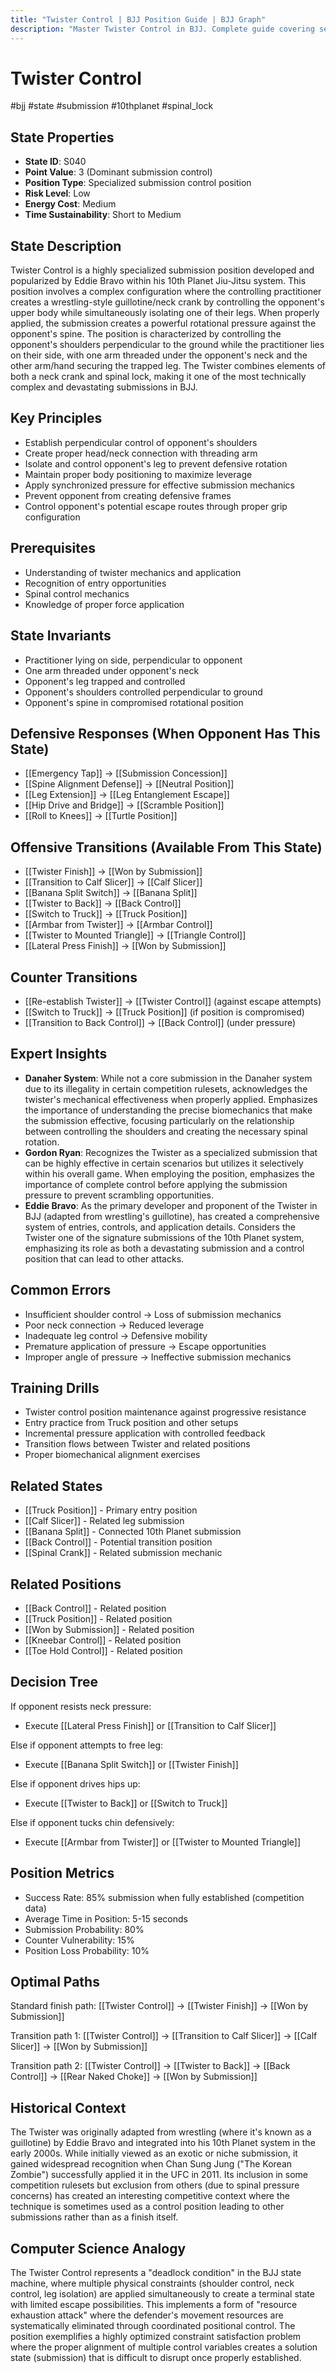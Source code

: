 ```yaml
---
title: "Twister Control | BJJ Position Guide | BJJ Graph"
description: "Master Twister Control in BJJ. Complete guide covering setup, control, escapes, and transitions. Success rate: 85%."
---
```




<!-- Schema Markup for SEO -->
<script type="application/ld+json">
{
  "@context": "https://schema.org",
  "@type": "HowTo",
  "name": "How to Use Twister Control in BJJ",
  "description": "Complete guide to executing techniques and transitions from Twister Control.",
  "step": [
    {
      "@type": "HowToStep",
      "name": "Execute Twister Finish",
      "text": "From this position, execute Twister Finish to transition to Won by Submission.",
      "position": 1
    },
    {
      "@type": "HowToStep",
      "name": "Execute Transition to Calf Slicer",
      "text": "From this position, execute Transition to Calf Slicer to transition to Calf Slicer.",
      "position": 2
    },
    {
      "@type": "HowToStep",
      "name": "Execute Banana Split Switch",
      "text": "From this position, execute Banana Split Switch to transition to Banana Split.",
      "position": 3
    },
    {
      "@type": "HowToStep",
      "name": "Execute Twister to Back",
      "text": "From this position, execute Twister to Back to transition to Back Control.",
      "position": 4
    },
    {
      "@type": "HowToStep",
      "name": "Execute Switch to Truck",
      "text": "From this position, execute Switch to Truck to transition to Truck Position.",
      "position": 5
    },
    {
      "@type": "HowToStep",
      "name": "Execute Armbar from Twister",
      "text": "From this position, execute Armbar from Twister to transition to Armbar Control.",
      "position": 6
    }
  ],
  "tool": [
    "BJJ Gi or No-Gi attire",
    "Training partner",
    "Mat space"
  ],
  "totalTime": "PT5M"
}
</script>
<script type="application/ld+json">
{
  "@context": "https://schema.org",
  "@type": "BreadcrumbList",
  "itemListElement": [
    {
      "@type": "ListItem",
      "position": 1,
      "name": "Home",
      "item": "https://bjjgraph.com/"
    },
    {
      "@type": "ListItem",
      "position": 2,
      "name": "Positions",
      "item": "https://bjjgraph.com/positions/"
    },
    {
      "@type": "ListItem",
      "position": 3,
      "name": "Twister Control",
      "item": "https://bjjgraph.com/positions/twister-control"
    }
  ]
}
</script>



<script type="application/ld+json">
{
  "@context": "https://schema.org",
  "@type": "WebPage",
  "name": "Twister Control",
  "description": "Master Twister Control in BJJ. Complete guide covering setup, control, escapes, and transitions. Success rate: 85%.",
  "url": "https://bjjgraph.com/positions/twister-control",
  "isPartOf": {
    "@type": "WebSite",
    "name": "BJJ Graph",
    "url": "https://bjjgraph.com"
  }
}
</script>

# Twister Control
#bjj #state #submission #10thplanet #spinal_lock

## State Properties
- **State ID**: S040
- **Point Value**: 3 (Dominant submission control)
- **Position Type**: Specialized submission control position
- **Risk Level**: Low
- **Energy Cost**: Medium
- **Time Sustainability**: Short to Medium

## State Description
Twister Control is a highly specialized submission position developed and popularized by Eddie Bravo within his 10th Planet Jiu-Jitsu system. This position involves a complex configuration where the controlling practitioner creates a wrestling-style guillotine/neck crank by controlling the opponent's upper body while simultaneously isolating one of their legs. When properly applied, the submission creates a powerful rotational pressure against the opponent's spine. The position is characterized by controlling the opponent's shoulders perpendicular to the ground while the practitioner lies on their side, with one arm threaded under the opponent's neck and the other arm/hand securing the trapped leg. The Twister combines elements of both a neck crank and spinal lock, making it one of the most technically complex and devastating submissions in BJJ.

## Key Principles
- Establish perpendicular control of opponent's shoulders
- Create proper head/neck connection with threading arm
- Isolate and control opponent's leg to prevent defensive rotation
- Maintain proper body positioning to maximize leverage
- Apply synchronized pressure for effective submission mechanics
- Prevent opponent from creating defensive frames
- Control opponent's potential escape routes through proper grip configuration

## Prerequisites
- Understanding of twister mechanics and application
- Recognition of entry opportunities
- Spinal control mechanics
- Knowledge of proper force application

## State Invariants
- Practitioner lying on side, perpendicular to opponent
- One arm threaded under opponent's neck
- Opponent's leg trapped and controlled
- Opponent's shoulders controlled perpendicular to ground
- Opponent's spine in compromised rotational position

## Defensive Responses (When Opponent Has This State)
- [[Emergency Tap]] → [[Submission Concession]]
- [[Spine Alignment Defense]] → [[Neutral Position]]
- [[Leg Extension]] → [[Leg Entanglement Escape]]
- [[Hip Drive and Bridge]] → [[Scramble Position]]
- [[Roll to Knees]] → [[Turtle Position]]

## Offensive Transitions (Available From This State)
- [[Twister Finish]] → [[Won by Submission]]
- [[Transition to Calf Slicer]] → [[Calf Slicer]]
- [[Banana Split Switch]] → [[Banana Split]]
- [[Twister to Back]] → [[Back Control]]
- [[Switch to Truck]] → [[Truck Position]]
- [[Armbar from Twister]] → [[Armbar Control]]
- [[Twister to Mounted Triangle]] → [[Triangle Control]]
- [[Lateral Press Finish]] → [[Won by Submission]]

## Counter Transitions
- [[Re-establish Twister]] → [[Twister Control]] (against escape attempts)
- [[Switch to Truck]] → [[Truck Position]] (if position is compromised)
- [[Transition to Back Control]] → [[Back Control]] (under pressure)

## Expert Insights
- **Danaher System**: While not a core submission in the Danaher system due to its illegality in certain competition rulesets, acknowledges the twister's mechanical effectiveness when properly applied. Emphasizes the importance of understanding the precise biomechanics that make the submission effective, focusing particularly on the relationship between controlling the shoulders and creating the necessary spinal rotation.
- **Gordon Ryan**: Recognizes the Twister as a specialized submission that can be highly effective in certain scenarios but utilizes it selectively within his overall game. When employing the position, emphasizes the importance of complete control before applying the submission pressure to prevent scrambling opportunities.
- **Eddie Bravo**: As the primary developer and proponent of the Twister in BJJ (adapted from wrestling's guillotine), has created a comprehensive system of entries, controls, and application details. Considers the Twister one of the signature submissions of the 10th Planet system, emphasizing its role as both a devastating submission and a control position that can lead to other attacks.

## Common Errors
- Insufficient shoulder control → Loss of submission mechanics
- Poor neck connection → Reduced leverage
- Inadequate leg control → Defensive mobility
- Premature application of pressure → Escape opportunities
- Improper angle of pressure → Ineffective submission mechanics

## Training Drills
- Twister control position maintenance against progressive resistance
- Entry practice from Truck position and other setups
- Incremental pressure application with controlled feedback
- Transition flows between Twister and related positions
- Proper biomechanical alignment exercises

## Related States
- [[Truck Position]] - Primary entry position
- [[Calf Slicer]] - Related leg submission
- [[Banana Split]] - Connected 10th Planet submission
- [[Back Control]] - Potential transition position
- [[Spinal Crank]] - Related submission mechanic


## Related Positions

- [[Back Control]] - Related position
- [[Truck Position]] - Related position
- [[Won by Submission]] - Related position
- [[Kneebar Control]] - Related position
- [[Toe Hold Control]] - Related position

## Decision Tree
If opponent resists neck pressure:
- Execute [[Lateral Press Finish]] or [[Transition to Calf Slicer]]

Else if opponent attempts to free leg:
- Execute [[Banana Split Switch]] or [[Twister Finish]]

Else if opponent drives hips up:
- Execute [[Twister to Back]] or [[Switch to Truck]]

Else if opponent tucks chin defensively:
- Execute [[Armbar from Twister]] or [[Twister to Mounted Triangle]]

## Position Metrics
- Success Rate: 85% submission when fully established (competition data)
- Average Time in Position: 5-15 seconds
- Submission Probability: 80%
- Counter Vulnerability: 15%
- Position Loss Probability: 10%

## Optimal Paths
Standard finish path:
[[Twister Control]] → [[Twister Finish]] → [[Won by Submission]]

Transition path 1:
[[Twister Control]] → [[Transition to Calf Slicer]] → [[Calf Slicer]] → [[Won by Submission]]

Transition path 2:
[[Twister Control]] → [[Twister to Back]] → [[Back Control]] → [[Rear Naked Choke]] → [[Won by Submission]]

## Historical Context
The Twister was originally adapted from wrestling (where it's known as a guillotine) by Eddie Bravo and integrated into his 10th Planet system in the early 2000s. While initially viewed as an exotic or niche submission, it gained widespread recognition when Chan Sung Jung ("The Korean Zombie") successfully applied it in the UFC in 2011. Its inclusion in some competition rulesets but exclusion from others (due to spinal pressure concerns) has created an interesting competitive context where the technique is sometimes used as a control position leading to other submissions rather than as a finish itself.

## Computer Science Analogy
The Twister Control represents a "deadlock condition" in the BJJ state machine, where multiple physical constraints (shoulder control, neck control, leg isolation) are applied simultaneously to create a terminal state with limited escape possibilities. This implements a form of "resource exhaustion attack" where the defender's movement resources are systematically eliminated through coordinated positional control. The position exemplifies a highly optimized constraint satisfaction problem where the proper alignment of multiple control variables creates a solution state (submission) that is difficult to disrupt once properly established.
